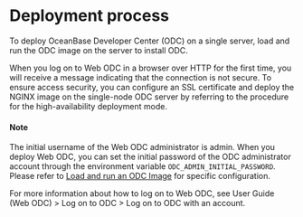 Deployment process 
=======================================

To deploy OceanBase Developer Center (ODC) on a single server, load and run the ODC image on the server to install ODC. 

When you log on to Web ODC in a browser over HTTP for the first time, you will receive a message indicating that the connection is not secure. To ensure access security, you can configure an SSL certificate and deploy the NGINX image on the single-node ODC server by referring to the procedure for the high-availability deployment mode. 

<main id="notice" type='explain'>
   <h4>Note</h4>
   <p>The initial username of the Web ODC administrator is admin. When you deploy Web ODC, you can set the initial password of the ODC administrator account through the environment variable <code>ODC_ADMIN_INITIAL_PASSWORD</code>. Please refer to <a href="../300.deploy-a-single-odc-node/200.load-and-run-single-odc-images.md">Load and run an ODC Image</a> for specific configuration.</p>
</main> 

For more information about how to log on to Web ODC, see User Guide (Web ODC) > Log on to ODC > Log on to ODC with an account.
  



